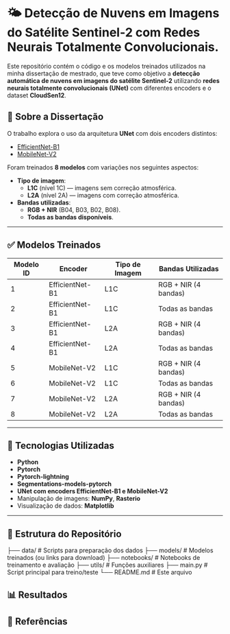 # 🌤️ Detecção de Nuvens em Imagens do Satélite Sentinel-2 com Redes Neurais Totalmente Convolucionais.

Este repositório contém o código e os modelos treinados utilizados na minha dissertação de mestrado, que teve como objetivo a **detecção automática de nuvens em imagens do satélite Sentinel-2** utilizando **redes neurais totalmente convolucionais (UNet)** com diferentes encoders e o dataset **CloudSen12**.

## 📜 Sobre a Dissertação

O trabalho explora o uso da arquitetura **UNet** com dois encoders distintos:

- [EfficientNet-B1](https://arxiv.org/abs/1905.11946)
- [MobileNet-V2](https://arxiv.org/abs/1801.04381)

Foram treinados **8 modelos** com variações nos seguintes aspectos:

- **Tipo de imagem**: 
  - **L1C** (nível 1C) — imagens sem correção atmosférica.
  - **L2A** (nível 2A) — imagens com correção atmosférica.
- **Bandas utilizadas**:
  - **RGB + NIR** (B04, B03, B02, B08).
  - **Todas as bandas disponíveis**.

---

## ✅ Modelos Treinados

| Modelo ID | Encoder         | Tipo de Imagem | Bandas Utilizadas    |
|-----------|-----------------|----------------|----------------------|
| 1         | EfficientNet-B1 | L1C            | RGB + NIR (4 bandas) |
| 2         | EfficientNet-B1 | L1C            | Todas as bandas     |
| 3         | EfficientNet-B1 | L2A            | RGB + NIR (4 bandas) |
| 4         | EfficientNet-B1 | L2A            | Todas as bandas     |
| 5         | MobileNet-V2    | L1C            | RGB + NIR (4 bandas) |
| 6         | MobileNet-V2    | L1C            | Todas as bandas     |
| 7         | MobileNet-V2    | L2A            | RGB + NIR (4 bandas) |
| 8         | MobileNet-V2    | L2A            | Todas as bandas     |

---

## 🚀 Tecnologias Utilizadas

- **Python**
- **Pytorch**
- **Pytorch-lightning**
- **Segmentations-models-pytorch**
- **UNet com encoders EfficientNet-B1 e MobileNet-V2**
- Manipulação de imagens: **NumPy**, **Rasterio**
- Visualização de dados: **Matplotlib**

---

## 📁 Estrutura do Repositório
├── data/ # Scripts para preparação dos dados 
├── models/ # Modelos treinados (ou links para download) 
├── notebooks/ # Notebooks de treinamento e avaliação 
├── utils/ # Funções auxiliares 
├── main.py # Script principal para treino/teste 
└── README.md # Este arquivo

## 📊 Resultados

## 📝 Referências



